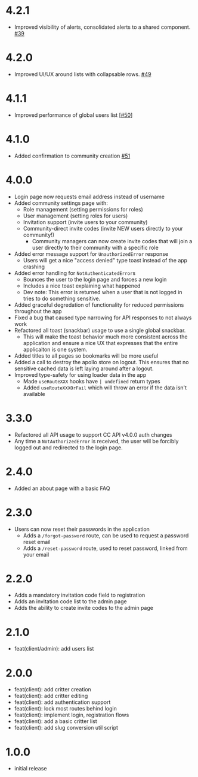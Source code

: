 # 4.2.1

- Improved visibility of alerts, consolidated alerts to a shared component. [#39](https://github.com/Provinite/clovercoin-app/issues/39)

# 4.2.0

- Improved UI/UX around lists with collapsable rows. [#49](https://github.com/Provinite/clovercoin-app/issues/49)

# 4.1.1

- Improved performance of global users list [[#50](https://github.com/Provinite/clovercoin-app/issues/50)]

# 4.1.0

- Added confirmation to community creation [#51](https://github.com/Provinite/clovercoin-app/issues/51)

# 4.0.0

- Login page now requests email address instead of username
- Added community settings page with:
  - Role management (setting permissions for roles)
  - User management (setting roles for users)
  - Invitation support (invite users to your community)
  - Community-direct invite codes (invite NEW users directly to your community!)
    - Community managers can now create invite codes that will join a user directly to their community with a specific role
- Added error message support for `UnauthorizedError` response
  - Users will get a nice "access denied" type toast instead of the app crashing
- Added error handling for `NotAuthenticatedError`s
  - Bounces the user to the login page and forces a new login
  - Includes a nice toast explaining what happened
  - Dev note: This error is returned when a user that is not logged in tries
    to do something sensitive.
- Added graceful degredation of functionality for reduced permissions throughout the app
- Fixed a bug that caused type narrowing for API responses to not always work
- Refactored all toast (snackbar) usage to use a single global snackbar.
  - This will make the toast behavior much more consistent across the application
    and ensure a nice UX that expresses that the entire applicaiton is one system.
- Added titles to all pages so bookmarks will be more useful
- Added a call to destroy the apollo store on logout. This ensures that no
  sensitive cached data is left laying around after a logout.
- Improved type-safety for using loader data in the app
  - Made `useRouteXXX` hooks have `| undefined` return types
  - Added `useRouteXXXOrFail` which will throw an error if the data isn't available

# 3.3.0

- Refactored all API usage to support CC API v4.0.0 auth changes
- Any time a `NotAuthorizedError` is received, the user will be forcibly logged out and redirected to the login page.

# 2.4.0

- Added an about page with a basic FAQ

# 2.3.0

- Users can now reset their passwords in the application
  - Adds a `/forgot-password` route, can be used to request a password reset email
  - Adds a `/reset-password` route, used to reset password, linked from your email

# 2.2.0

- Adds a mandatory invitation code field to registration
- Adds an invitation code list to the admin page
- Adds the ability to create invite codes to the admin page

# 2.1.0

- feat(client/admin): add users list

# 2.0.0

- feat(client): add critter creation
- feat(client): add critter editing
- feat(client): add authentication support
- feat(client): lock most routes behind login
- feat(client): implement login, registration flows
- feat(client): add a basic critter list
- feat(client): add slug conversion util script

# 1.0.0

- initial release
